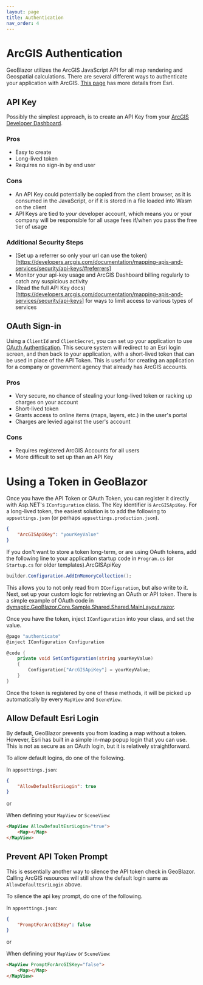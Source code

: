 ```yaml
---
layout: page
title: Authentication
nav_order: 4
---
```


# ArcGIS Authentication

GeoBlazor utilizes the ArcGIS JavaScript API for all map rendering and Geospatial calculations.
There are several different ways to authenticate your application with ArcGIS.
[This page](https://developers.arcgis.com/documentation/mapping-apis-and-services/security/) has more details from Esri.

## API Key

Possibly the simplest approach, is to create an API Key from
your [ArcGIS Developer Dashboard](https://developers.arcgis.com/api-keys/).

### Pros

- Easy to create
- Long-lived token
- Requires no sign-in by end user

### Cons

- An API Key could potentially be copied from the client browser, as it is consumed in the JavaScript, or if it is
  stored
  in a file loaded into Wasm on the client
- API Keys are tied to _your_ developer account, which means you or your company will be responsible for all usage fees
  if/when you pass the free tier of usage

### Additional Security Steps

- (Set up a referrer so only your url can use the
  token)[https://developers.arcgis.com/documentation/mapping-apis-and-services/security/api-keys/#referrers]
- Monitor your api-key usage and ArcGIS Dashboard billing regularly to catch any suspicious activity
- (Read the full API Key
  docs)[https://developers.arcgis.com/documentation/mapping-apis-and-services/security/api-keys] for ways to limit
  access to various types of services

## OAuth Sign-in

Using a `ClientId` and `ClientSecret`, you can set up your application to use
[OAuth Authentication](https://developers.arcgis.com/documentation/mapping-apis-and-services/security/oauth-2.0/).
This secure system will redirect to an Esri login screen, and then back to your application, with a short-lived token
that can be used in place of the API Token. This is useful for creating an application for a company or government
agency that already has ArcGIS accounts.

### Pros

- Very secure, no chance of stealing your long-lived token or racking up charges on your account
- Short-lived token
- Grants access to online items (maps, layers, etc.) in the user's portal
- Charges are levied against the user's account

### Cons

- Requires registered ArcGIS Accounts for all users
- More difficult to set up than an API Key

# Using a Token in GeoBlazor

Once you have the API Token or OAuth Token, you can register it directly with Asp.NET's `IConfiguration` class. The Key
identifier is `ArcGISApiKey`. For a long-lived token, the easiest solution is to add the following to `appsettings.json`
(or perhaps `appsettings.production.json`).

```json
{
    "ArcGISApiKey": "yourKeyValue"
}
```

If you don't want to store a token long-term, or are using OAuth tokens, add the following line to your application
startup
code in `Program.cs` (or `Startup.cs` for older templates).ArcGISApiKey

```csharp
builder.Configuration.AddInMemoryCollection();
```

This allows you to not only read from `IConfiguration`, but also write to it. Next, set up your custom logic for
retrieving
an OAuth or API token. There is a simple example of OAuth code in
[dymaptic.GeoBlazor.Core.Sample.Shared.Shared.MainLayout.razor](https://github.com/dymaptic/GeoBlazor/blob/develop/samples/dymaptic.GeoBlazor.Core.Sample.Shared/Shared/MainLayout.razor).

Once you have the token, inject `IConfiguration` into your class, and set the value.

```csharp
@page "authenticate"
@inject IConfiguration Configuration

@code {
    private void SetConfiguration(string yourKeyValue)
    {
        Configuration["ArcGISApiKey"] = yourKeyValue;
    }
}

```

Once the token is registered by one of these methods, it will be picked up automatically by every `MapView`
and `SceneView`.

## Allow Default Esri Login

By default, GeoBlazor prevents you from loading a map without a token. However, Esri has built in a simple in-map popup
login that you can use. This is not as secure as an OAuth login, but it is relatively straightforward.

To allow default logins, do one of the following.

In `appsettings.json`:

```json
{
    "AllowDefaultEsriLogin": true
}
```

or

When defining your `MapView` or `SceneView`:

```html
<MapView AllowDefaultEsriLogin="true">
    <Map></Map>
</MapView>
```

## Prevent API Token Prompt

This is essentially another way to silence the API token check in GeoBlazor. Calling ArcGIS resources will still
show the default login same as `AllowDefaultEsriLogin` above.

To silence the api key prompt, do one of the following.

In `appsettings.json`:

```json
{
    "PromptForArcGISKey": false
}
```

or

When defining your `MapView` or `SceneView`:

```html
<MapView PromptForArcGISKey="false">
    <Map></Map>
</MapView>
```